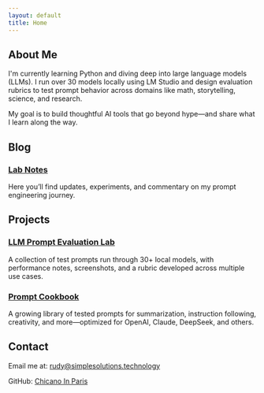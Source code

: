 ```yaml
---
layout: default
title: Home
---
```


<section>
  <h2>About Me</h2>
  <p>
    I'm currently learning Python and diving deep into large language models (LLMs). I run over 30 models locally using LM Studio and design evaluation rubrics to test prompt behavior across domains like math, storytelling, science, and research.
  </p>
  <p>
    My goal is to build thoughtful AI tools that go beyond hype—and share what I learn along the way.
  </p>
</section>

<section>
  <h2>Blog</h2>

  <div class="blog">
    <h3><a href="https://chicanoinparis.github.io/Prompt-Engineer-Portfolio/blog/">Lab Notes</a></h3>
    <p>Here you’ll find updates, experiments, and commentary on my prompt engineering journey.</p>
  </div>

  <!-- Future blog links will be auto-generated or manually added here -->
</section>

<section>
  <h2>Projects</h2>

  <div class="project">
    <h3><a href="https://github.io/chicanoinparis/Prompt-Engineer-Portfolio-lab">LLM Prompt Evaluation Lab</a></h3>
    <p>A collection of test prompts run through 30+ local models, with performance notes, screenshots, and a rubric developed across multiple use cases.</p>
  </div>

  <div class="project">
    <h3><a href="https://github.io/chicanoinparis/Prompt-Engineer-Portfolio-prompt-cookbook">Prompt Cookbook</a></h3>
    <p>A growing library of tested prompts for summarization, instruction following, creativity, and more—optimized for OpenAI, Claude, DeepSeek, and others.</p>
  </div>
</section>

<section>
  <h2>Contact</h2>
  <p>Email me at: <a href="mailto:rudy@simplesolutions.technology">rudy@simplesolutions.technology</a></p>
  <p>GitHub: <a href="https://github.com/ChicanoInParis">Chicano In Paris</a></p>
  </sectiom>
